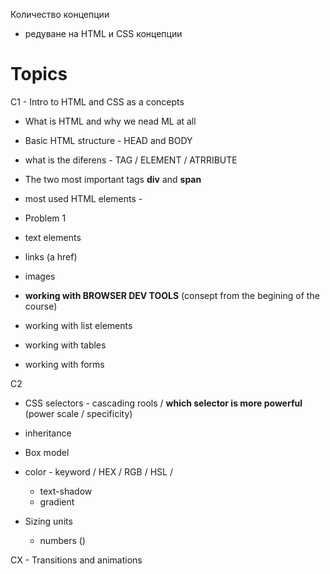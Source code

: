 Количество концепции
 * редуване на HTML и CSS концепции


# Topics
C1 - Intro to HTML and CSS as a concepts
- What is HTML and why we nead ML at all
- Basic HTML structure - HEAD and BODY
- what is the diferens - TAG / ELEMENT / ATRRIBUTE
- The two most important tags **div** and **span**
- most used HTML elements - 

- Problem 1
- text elements

- links (a href)
- images 

- **working with BROWSER DEV TOOLS** (consept from the begining of the course)

- working with list elements
- working with tables 
- working with forms

C2 
- CSS selectors - cascading rools / **which selector is more powerful** (power scale / specificity)
- inheritance
- Box model
- color - keyword / HEX /  RGB /  HSL / 
  - text-shadow
  - gradient


- Sizing units
    - numbers ()


CX - Transitions and animations